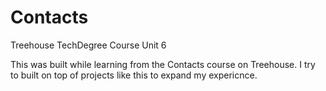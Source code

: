 # Contacts
Treehouse TechDegree Course Unit 6

This was built while learning from the Contacts course on Treehouse. I try to built on top of projects like this to expand
my expericnce.
